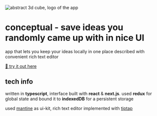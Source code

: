 ![abstract 3d cube, logo of the app](./public/favicon.ico)

# conceptual - save ideas you randomly came up with in nice UI

app that lets you keep your ideas locally in one place described with convenient rich text editor

[:eyes: try it out here](https://conceptual-editor.vercel.app)

## tech info

written in **typescript**, interface built with **react** & **next.js**. used **redux** for global state and bound it to **indexedDB** for a persistent storage

used [mantine](https://mantine.dev) as ui-kit, rich text editor implemented with [tiptap](https://tiptap.dev)
